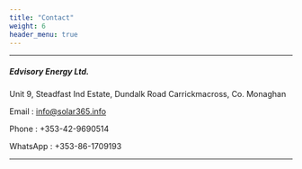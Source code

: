 ```yaml
---
title: "Contact"
weight: 6
header_menu: true
---
```


---
##### Edvisory Energy Ltd.

Unit 9, Steadfast Ind Estate, Dundalk Road
Carrickmacross, Co. Monaghan

Email    : info@solar365.info

Phone    : +353-42-9690514

WhatsApp : +353-86-1709193

---